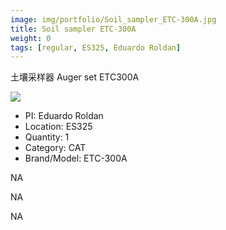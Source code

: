 ```yaml
---
image: img/portfolio/Soil_sampler_ETC-300A.jpg
title: Soil sampler ETC-300A
weight: 0
tags: [regular, ES325, Eduardo Roldan]
---
```


土壤采样器 Auger set ETC300A

<!--more-->

![](../../img/portfolio/Soil_sampler_ETC-300A.jpg)

- PI: Eduardo Roldan
- Location: ES325
- Quantity: 1
- Category: CAT
- Brand/Model: ETC-300A

NA

NA

NA
